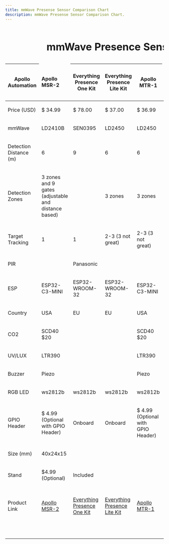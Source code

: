 ```yaml
---
title: mmWave Presense Sensor Comparison Chart
description: mmWave Presense Sensor Comparison Chart.
---
```

<table><caption><h1>mmWave Presence Sensor Comparison</h1></caption><thead><tr><th><p>Apollo Automation</p></th><td><p><strong>Apollo MSR-2</strong></p></td><th><p>Everything Presence One Kit</p></th><th><p>Everything Presence Lite Kit</p></th><th><p>Apollo MTR-1</p></th><td><p><strong>Screek Human Sensor 1U</strong></p></td><td><p><strong>Screek Human Sensor 2A</strong></p></td><td><p><strong>Aqara FP1</strong></p></td><td><p><strong>Aqara FP2</strong></p></td></tr></thead><tbody><tr><td><p>Price (USD)</p></td><td><p>$ 34.99</p></td><td><p>$ 78.00</p></td><td><p>$ 37.00</p></td><td><p>$ 36.99</p></td><td><p>$25.99</p></td><td><p>$29.99</p></td><td><p>$49.99</p></td><td><p>$82.99</p></td></tr><tr><td><p>mmWave</p></td><td><p>LD2410B</p></td><td><p>SEN0395</p></td><td><p>LD2450</p></td><td><p>LD2450</p></td><td><p>LD2410C</p></td><td><p>LD2450</p></td><td><p>BGT60TR13C</p></td><td><p>IWR6843</p></td></tr><tr><td><p>Detection Distance (m)</p></td><td><p>6</p></td><td><p>9</p></td><td><p>6</p></td><td><p>6</p></td><td><p>6</p></td><td><p>6</p></td><td><p>5</p></td><td><p>6 to 8</p></td></tr><tr><td><p>Detection Zones</p></td><td><p>3 zones and 9 gates (adjustable and distance based)</p></td><td><p></p></td><td><p>3 zones</p></td><td><p>3 zones</p></td><td><p>6</p></td><td><p>6</p></td><td><p>5</p></td><td><p>6 to 8</p></td></tr><tr><td><p>Target Tracking</p></td><td><p>1</p></td><td><p>1</p></td><td><p>2-3 (3 not great)</p></td><td><p>2-3 (3 not great)</p></td><td><p></p></td><td><p>x</p></td><td><p>x</p></td><td><p>x</p></td></tr><tr><td><p>PIR</p></td><td><p></p></td><td><p>Panasonic</p></td><td><p></p></td><td><p></p></td><td><p></p></td><td><p>x</p></td><td><p>x</p></td><td><p>x</p></td></tr><tr><td><p>ESP</p></td><td><p>ESP32-C3-MINI</p></td><td><p>ESP32-WROOM-32</p></td><td><p>ESP32-WROOM-32</p></td><td><p>ESP32-C3-MINI</p></td><td><p>ESP32-S2</p></td><td><p>ESP32-C3</p></td><td><p></p></td><td><p>ESP32-WROOM-32U</p></td></tr><tr><td><p>Country</p></td><td><p>USA</p></td><td><p>EU</p></td><td><p>EU</p></td><td><p>USA</p></td><td><p>China</p></td><td><p>China</p></td><td><p>China</p></td><td><p>China</p></td></tr><tr><td><p>CO2</p></td><td><p>SCD40 $20</p></td><td><p></p></td><td><p></p></td><td><p>SCD40 $20</p></td><td><p></p></td><td><p></p></td><td><p></p></td><td><p></p></td></tr><tr><td><p>UV/LUX</p></td><td><p>LTR390</p></td><td><p></p></td><td><p></p></td><td><p>LTR390</p></td><td><p></p></td><td><p></p></td><td><p></p></td><td><p></p></td></tr><tr><td><p>Buzzer</p></td><td><p>Piezo</p></td><td><p></p></td><td><p></p></td><td><p>Piezo</p></td><td><p></p></td><td><p></p></td><td><p></p></td><td><p></p></td></tr><tr><td><p>RGB LED</p></td><td><p>ws2812b</p></td><td><p>ws2812b</p></td><td><p>ws2812b</p></td><td><p>ws2812b</p></td><td><p></p></td><td><p></p></td><td><p></p></td><td><p></p></td></tr><tr><td><p>GPIO Header</p></td><td><p>$ 4.99 (Optional with GPIO Header)</p></td><td><p>Onboard</p></td><td><p>Onboard</p></td><td><p>$ 4.99 (Optional with GPIO Header)</p></td><td><p></p></td><td><p></p></td><td><p></p></td><td><p></p></td></tr><tr><td><p>Size (mm)</p></td><td><p>40x24x15</p></td><td><p></p></td><td><p></p></td><td><p></p></td><td><p></p></td><td><p></p></td><td><p></p></td><td><p></p></td></tr><tr><td><p>Stand</p></td><td><p>$4.99 (Optional)</p></td><td><p>Included</p></td><td><p></p></td><td><p></p></td><td><p></p></td><td><p></p></td><td><p></p></td><td><p></p></td></tr><tr><td><p>Product Link</p></td><td><p><a href="https://apolloautomation.com/products/msr-2">Apollo MSR-2</a></p></td><td><p><a href="https://shop.everythingsmart.io/en-us/products/everything-presence-one-kit">Everything Presence One Kit</a></p></td><td><p><a href="https://shop.everythingsmart.io/en-us/products/everything-presence-lite">Everything Presence Lite Kit</a></p></td><td><p><a href="https://apolloautomation.com/products/mtr-1" target="_blank" rel="noreferrer nofollow noopener">Apollo MTR-1</a></p></td><td><p><a href="https://www.screek.io/1u/">Screek Human Sensor 1U</a></p></td><td><p><a href="https://www.screek.io/2a/">Screek Human Sensor 2A</a></p></td><td><p>Aqara FP1</p></td><td><p><a href="https://www.aqara.com/us/product/presence-sensor-fp2/">Aqara FP2</a></p></td></tr><tr><td><p></p></td><td><p></p></td><td><p></p></td><td><p></p></td><td><p></p></td><td><p></p></td><td><p></p></td><td><p></p></td><td><p></p></td></tr><tr><td><p></p></td><td><p></p></td><td><p></p></td><td><p></p></td><td><p></p></td><td><p></p></td><td><p></p></td><td><p></p></td><td><p></p></td></tr></tbody></table>
